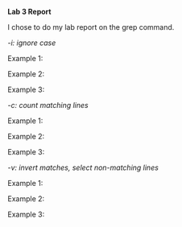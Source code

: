 __Lab 3 Report__

I chose to do my lab report on the grep command.

*-i: ignore case*

Example 1:


Example 2:


Example 3:


*-c: count matching lines*

Example 1:


Example 2:


Example 3:


*-v: invert matches, select non-matching lines*

Example 1:


Example 2:


Example 3:

